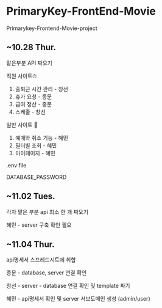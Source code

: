 # PrimaryKey-FrontEnd-Movie

Primarykey-Frontend-Movie-project

## ~10.28 Thur.

맡은부분 API 짜오기

직원 사이트⏱

1. 출퇴근 시간 관리 - 창선
2. 휴가 요청 - 종문
3. 급여 정산 - 종문
4. 스케줄 - 창선

일반 사이트 🍿

1. 예매와 취소 기능 - 혜민
2. 필터별 조회 - 혜민
3. 마이페이지 - 혜민

.env file

DATABASE_PASSWORD

## ~11.02 Tues.

각자 맡은 부분 api 최소 한 개 짜오기

혜민 - server 구축 확인 필요


## ~11.04 Thur.

api명세서 스프레드시트에 취합

종문 - database, server 연결 확인

창선 - server - database 연결 확인 및 template 짜기

혜민 - api명세서 확인 및 server 서브도메인 생성 (admin/user)
